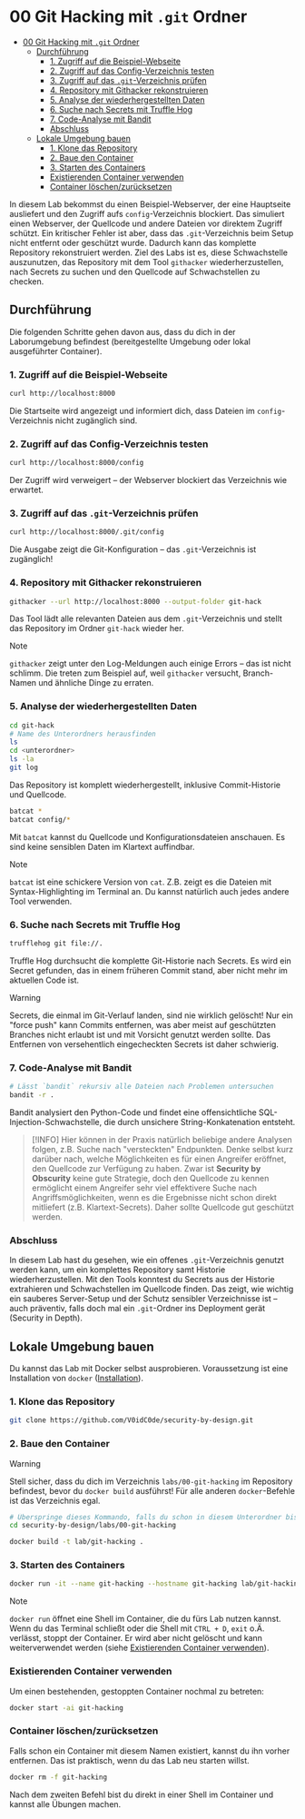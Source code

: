 # 00 Git Hacking mit `.git` Ordner

- [00 Git Hacking mit `.git` Ordner](#00-git-hacking-mit-git-ordner)
  - [Durchführung](#durchführung)
    - [1. Zugriff auf die Beispiel-Webseite](#1-zugriff-auf-die-beispiel-webseite)
    - [2. Zugriff auf das Config-Verzeichnis testen](#2-zugriff-auf-das-config-verzeichnis-testen)
    - [3. Zugriff auf das `.git`-Verzeichnis prüfen](#3-zugriff-auf-das-git-verzeichnis-prüfen)
    - [4. Repository mit Githacker rekonstruieren](#4-repository-mit-githacker-rekonstruieren)
    - [5. Analyse der wiederhergestellten Daten](#5-analyse-der-wiederhergestellten-daten)
    - [6. Suche nach Secrets mit Truffle Hog](#6-suche-nach-secrets-mit-truffle-hog)
    - [7. Code-Analyse mit Bandit](#7-code-analyse-mit-bandit)
    - [Abschluss](#abschluss)
  - [Lokale Umgebung bauen](#lokale-umgebung-bauen)
    - [1. Klone das Repository](#1-klone-das-repository)
    - [2. Baue den Container](#2-baue-den-container)
    - [3. Starten des Containers](#3-starten-des-containers)
    - [Existierenden Container verwenden](#existierenden-container-verwenden)
    - [Container löschen/zurücksetzen](#container-löschenzurücksetzen)

In diesem Lab bekommst du einen Beispiel-Webserver, der eine Hauptseite ausliefert und den Zugriff aufs `config`-Verzeichnis blockiert. Das simuliert einen Webserver, der Quellcode und andere Dateien vor direktem Zugriff schützt. Ein kritischer Fehler ist aber, dass das `.git`-Verzeichnis beim Setup nicht entfernt oder geschützt wurde. Dadurch kann das komplette Repository rekonstruiert werden. Ziel des Labs ist es, diese Schwachstelle auszunutzen, das Repository mit dem Tool `githacker` wiederherzustellen, nach Secrets zu suchen und den Quellcode auf Schwachstellen zu checken.

## Durchführung

Die folgenden Schritte gehen davon aus, dass du dich in der Laborumgebung befindest (bereitgestellte Umgebung oder lokal ausgeführter Container).

### 1. Zugriff auf die Beispiel-Webseite

```bash
curl http://localhost:8000
```

Die Startseite wird angezeigt und informiert dich, dass Dateien im `config`-Verzeichnis nicht zugänglich sind.

### 2. Zugriff auf das Config-Verzeichnis testen

```bash
curl http://localhost:8000/config
```

Der Zugriff wird verweigert – der Webserver blockiert das Verzeichnis wie erwartet.

### 3. Zugriff auf das `.git`-Verzeichnis prüfen

```bash
curl http://localhost:8000/.git/config
```

Die Ausgabe zeigt die Git-Konfiguration – das `.git`-Verzeichnis ist zugänglich!

### 4. Repository mit Githacker rekonstruieren

```bash
githacker --url http://localhost:8000 --output-folder git-hack
```

Das Tool lädt alle relevanten Dateien aus dem `.git`-Verzeichnis und stellt das Repository im Ordner `git-hack` wieder her.

> [!NOTE]
> `githacker` zeigt unter den Log-Meldungen auch einige Errors – das ist nicht schlimm.
> Die treten zum Beispiel auf, weil `githacker` versucht, Branch-Namen und ähnliche Dinge zu erraten.

### 5. Analyse der wiederhergestellten Daten

```bash
cd git-hack
# Name des Unterordners herausfinden
ls
cd <unterordner>
ls -la
git log
```

Das Repository ist komplett wiederhergestellt, inklusive Commit-Historie und Quellcode.

```bash
batcat *
batcat config/*
```

Mit `batcat` kannst du Quellcode und Konfigurationsdateien anschauen. Es sind keine sensiblen Daten im Klartext auffindbar.

> [!NOTE]
> `batcat` ist eine schickere Version von `cat`. Z.B. zeigt es die Dateien mit Syntax-Highlighting im Terminal an. Du kannst natürlich auch jedes andere Tool verwenden.

### 6. Suche nach Secrets mit Truffle Hog

```bash
trufflehog git file://.
```

Truffle Hog durchsucht die komplette Git-Historie nach Secrets. Es wird ein Secret gefunden, das in einem früheren Commit stand, aber nicht mehr im aktuellen Code ist.

> [!WARNING]
> Secrets, die einmal im Git-Verlauf landen, sind nie wirklich gelöscht! Nur ein "force push" kann Commits entfernen, was aber meist auf geschützten Branches nicht erlaubt ist und mit Vorsicht genutzt werden sollte. Das Entfernen von versehentlich eingecheckten Secrets ist daher schwierig.

### 7. Code-Analyse mit Bandit

```bash
# Lässt `bandit` rekursiv alle Dateien nach Problemen untersuchen
bandit -r .
```

Bandit analysiert den Python-Code und findet eine offensichtliche SQL-Injection-Schwachstelle, die durch unsichere String-Konkatenation entsteht.

> [!INFO]
> Hier können in der Praxis natürlich beliebige andere Analysen folgen, z.B. Suche nach "versteckten" Endpunkten.
> Denke selbst kurz darüber nach, welche Möglichkeiten es für einen Angreifer eröffnet, den Quellcode zur Verfügung zu haben.
> Zwar ist **Security by Obscurity** keine gute Strategie, doch den Quellcode zu kennen ermöglicht einem Angreifer sehr viel effektivere Suche
> nach Angriffsmöglichkeiten, wenn es die Ergebnisse nicht schon direkt mitliefert (z.B. Klartext-Secrets). Daher sollte Quellcode gut geschützt werden.

### Abschluss

In diesem Lab hast du gesehen, wie ein offenes `.git`-Verzeichnis genutzt werden kann, um ein komplettes Repository samt Historie wiederherzustellen.
Mit den Tools konntest du Secrets aus der Historie extrahieren und Schwachstellen im Quellcode finden.
Das zeigt, wie wichtig ein sauberes Server-Setup und der Schutz sensibler Verzeichnisse ist – auch präventiv, falls doch mal ein `.git`-Ordner ins Deployment gerät (Security in Depth).

## Lokale Umgebung bauen

Du kannst das Lab mit Docker selbst ausprobieren.
Voraussetzung ist eine Installation von `docker` ([Installation](https://docs.docker.com/engine/install/)).

### 1. Klone das Repository

```bash
git clone https://github.com/V0idC0de/security-by-design.git
```

### 2. Baue den Container

> [!WARNING]
> Stell sicher, dass du dich im Verzeichnis `labs/00-git-hacking` im Repository befindest,
> bevor du `docker build` ausführst! Für alle anderen `docker`-Befehle ist das Verzeichnis egal.

```bash
# Überspringe dieses Kommando, falls du schon in diesem Unterordner bist
cd security-by-design/labs/00-git-hacking
```

```bash
docker build -t lab/git-hacking .
```

### 3. Starten des Containers

```bash
docker run -it --name git-hacking --hostname git-hacking lab/git-hacking
```

> [!NOTE]
> `docker run` öffnet eine Shell im Container, die du fürs Lab nutzen kannst.
> Wenn du das Terminal schließt oder die Shell mit `CTRL + D`, `exit` o.Ä. verlässt, stoppt der Container.
> Er wird aber nicht gelöscht und kann weiterverwendet werden (siehe [Existierenden Container verwenden](#existierenden-container-verwenden)).

### Existierenden Container verwenden

Um einen bestehenden, gestoppten Container nochmal zu betreten:

```bash
docker start -ai git-hacking
```

### Container löschen/zurücksetzen

Falls schon ein Container mit diesem Namen existiert, kannst du ihn vorher entfernen.
Das ist praktisch, wenn du das Lab neu starten willst.

```bash
docker rm -f git-hacking
```

Nach dem zweiten Befehl bist du direkt in einer Shell im Container und kannst alle Übungen machen.
